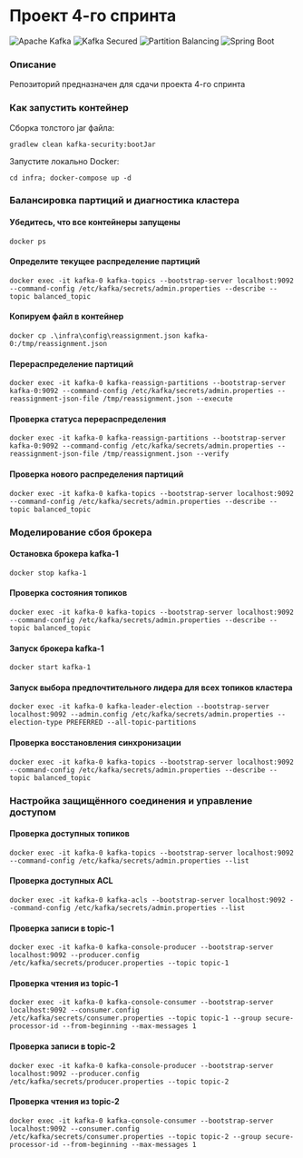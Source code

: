 # Проект 4-го спринта
![Apache Kafka](https://img.shields.io/badge/-Apache_Kafka-000?logo=apachekafka)
![Kafka Secured](https://img.shields.io/badge/-Kafka_Secured-28A745?logo=apachekafka&logoColor=white)
![Partition Balancing](https://img.shields.io/badge/-Partition_Balancing-0078D4?logo=apachekafka&logoColor=white)
![Spring Boot](https://img.shields.io/badge/-Spring_Boot-6DB33F?logo=springboot)

### Описание
Репозиторий предназначен для сдачи проекта 4-го спринта

### Как запустить контейнер
Сборка толстого jar файла:

```
gradlew clean kafka-security:bootJar
```

Запустите локально Docker:

```shell
cd infra; docker-compose up -d
```

### Балансировка партиций и диагностика кластера
#### Убедитесь, что все контейнеры запущены
```shell
docker ps
```

#### Определите текущее распределение партиций
```shell
docker exec -it kafka-0 kafka-topics --bootstrap-server localhost:9092 --command-config /etc/kafka/secrets/admin.properties --describe --topic balanced_topic
```

#### Копируем файл в контейнер
```shell
docker cp .\infra\config\reassignment.json kafka-0:/tmp/reassignment.json
```

#### Перераспределение партиций
```shell
docker exec -it kafka-0 kafka-reassign-partitions --bootstrap-server kafka-0:9092 --command-config /etc/kafka/secrets/admin.properties --reassignment-json-file /tmp/reassignment.json --execute
```

#### Проверка статуса перераспределения
```shell
docker exec -it kafka-0 kafka-reassign-partitions --bootstrap-server kafka-0:9092 --command-config /etc/kafka/secrets/admin.properties --reassignment-json-file /tmp/reassignment.json --verify
```

#### Проверка нового распределения партиций
```shell
docker exec -it kafka-0 kafka-topics --bootstrap-server localhost:9092 --command-config /etc/kafka/secrets/admin.properties --describe --topic balanced_topic
```

### Моделирование сбоя брокера
#### Остановка брокера kafka-1
```shell
docker stop kafka-1
```

#### Проверка состояния топиков
```shell
docker exec -it kafka-0 kafka-topics --bootstrap-server localhost:9092 --command-config /etc/kafka/secrets/admin.properties --describe --topic balanced_topic
```

#### Запуск брокера kafka-1
```shell
docker start kafka-1
```

#### Запуск выбора предпочтительного лидера для всех топиков кластера
```shell
docker exec -it kafka-0 kafka-leader-election --bootstrap-server localhost:9092 --admin.config /etc/kafka/secrets/admin.properties --election-type PREFERRED --all-topic-partitions
```

#### Проверка восстановления синхронизации
```shell
docker exec -it kafka-0 kafka-topics --bootstrap-server localhost:9092 --command-config /etc/kafka/secrets/admin.properties --describe --topic balanced_topic
```

### Настройка защищённого соединения и управление доступом
#### Проверка доступных топиков
```shell
docker exec -it kafka-0 kafka-topics --bootstrap-server localhost:9092 --command-config /etc/kafka/secrets/admin.properties --list
```

#### Проверка доступных ACL
```shell
docker exec -it kafka-0 kafka-acls --bootstrap-server localhost:9092 --command-config /etc/kafka/secrets/admin.properties --list
```

#### Проверка записи в topic-1
```shell
docker exec -it kafka-0 kafka-console-producer --bootstrap-server localhost:9092 --producer.config /etc/kafka/secrets/producer.properties --topic topic-1
```

#### Проверка чтения из topic-1
```shell
docker exec -it kafka-0 kafka-console-consumer --bootstrap-server localhost:9092 --consumer.config /etc/kafka/secrets/consumer.properties --topic topic-1 --group secure-processor-id --from-beginning --max-messages 1
```

#### Проверка записи в topic-2
```shell
docker exec -it kafka-0 kafka-console-producer --bootstrap-server localhost:9092 --producer.config /etc/kafka/secrets/producer.properties --topic topic-2
```

#### Проверка чтения из topic-2
```shell
docker exec -it kafka-0 kafka-console-consumer --bootstrap-server localhost:9092 --consumer.config /etc/kafka/secrets/consumer.properties --topic topic-2 --group secure-processor-id --from-beginning --max-messages 1
```